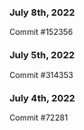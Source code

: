 ### July 8th, 2022

Commit #152356

### July 5th, 2022

Commit #314353


### July 4th, 2022

Commit #72281
